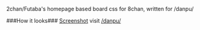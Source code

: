 2chan/Futaba's homepage based board css for 8chan, written for /danpu/

###How it looks###
[Screenshot](https://vgy.me/MVSxgE.png)
visit [/danpu/](https://8ch.net/danpu/)
